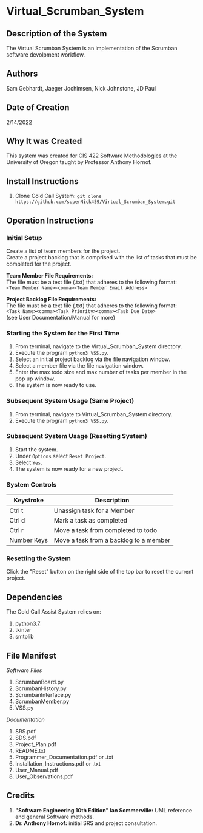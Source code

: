 # Virtual_Scrumban_System

## Description of the System

The Virtual Scrumban System is an implementation of the Scrumban software devolpment workflow.

## Authors

Sam Gebhardt, Jaeger Jochimsen, Nick Johnstone, JD Paul

## Date of Creation

2/14/2022

## Why It was Created

This system was created for CIS 422 Software Methodologies at the University of Oregon taught by Professor Anthony Hornof. 

## Install Instructions
1. Clone Cold Call System: `git clone https://github.com/superNick459/Virtual_Scrumban_System.git`
## Operation Instructions
### Initial Setup
Create a list of team members for the project.  
Create a project backlog that is comprised with the list of tasks that must be completed for the project. 

 **Team Member File Requirements:**  
 The file must be a text file (.txt) that adheres to the following format:  
 `<Team Member Name><comma><Team Member Email Address>`  

**Project Backlog File Requirements:**  
The file must be a text file (.txt) that adheres to the following format:  
 `<Task Name><comma><Task Priority><comma><Task Due Date>`  
  (see User Documentation/Manual for more)
### Starting the System for the First Time
1. From terminal, navigate to the Virtual_Scrumban_System directory.
2. Execute the program `python3 VSS.py`.  
3. Select an initial project backlog via the file navigation window.  
4. Select a member file via the file navigation window.  
5. Enter the max todo size and max number of tasks per member in the pop up window.
6. The system is now ready to use.  

### Subsequent System Usage (Same Project)  
1. From terminal, navigate to Virtual_Scrumban_System directory.  
2. Execute the program `python3 VSS.py`.  

### Subsequent System Usage (Resetting System)  
1. Start the system.  
2. Under `Options` select `Reset Project`.
3. Select `Yes`.
4. The system is now ready for a new project.
 
### System Controls
| Keystroke       | Description    |
|-----------------|----------------|
| Ctrl t | Unassign task for a Member |
| Ctrl d | Mark a task as completed  |
| Ctrl r | Move a task from completed to todo |
| Number Keys | Move a task from a backlog to a member |

### Resetting the System
Click the "Reset" button on the right side of the top bar to reset the current project.
## Dependencies
The Cold Call Assist System relies on:
1. [python3.7](https://www.python.org/downloads/) 
2. tkinter 
3. smtplib

## File Manifest
*Software Files*
1. ScrumbanBoard.py
2. ScrumbanHistory.py
3. ScrumbanInterface.py
4. ScrumbanMember.py
5. VSS.py

*Documentation*
1. SRS.pdf
2. SDS.pdf
3. Project_Plan.pdf
4. README.txt
5. Programmer_Documentation.pdf or .txt
6. Installation_Instructions.pdf or .txt
7. User_Manual.pdf
8. User_Observations.pdf

## Credits
1. **"Software Engineering 10th Edition" Ian Sommerville:** UML reference and general Software methods.
2. **Dr. Anthony Hornof:** initial SRS and project consultation.

